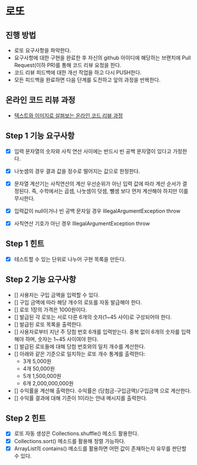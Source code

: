 # 로또
## 진행 방법
* 로또 요구사항을 파악한다.
* 요구사항에 대한 구현을 완료한 후 자신의 github 아이디에 해당하는 브랜치에 Pull Request(이하 PR)를 통해 코드 리뷰 요청을 한다.
* 코드 리뷰 피드백에 대한 개선 작업을 하고 다시 PUSH한다.
* 모든 피드백을 완료하면 다음 단계를 도전하고 앞의 과정을 반복한다.

## 온라인 코드 리뷰 과정
* [텍스트와 이미지로 살펴보는 온라인 코드 리뷰 과정](https://github.com/next-step/nextstep-docs/tree/master/codereview)


## Step 1 기능 요구사항
- [X] 입력 문자열의 숫자와 사칙 연산 사이에는 반드시 빈 공백 문자열이 있다고 가정한다.
- [X] 나눗셈의 경우 결과 값을 정수로 떨어지는 값으로 한정한다.
- [X] 문자열 계산기는 사칙연산의 계산 우선순위가 아닌 입력 값에 따라 계산 순서가 결정된다. 즉, 수학에서는 곱셈, 나눗셈이 덧셈, 뺄셈 보다 먼저 계산해야 하지만 이를 무시한다.
- [X] 입력값이 null이거나 빈 공백 문자일 경우 IllegalArgumentException throw
- [X] 사칙연산 기호가 아닌 경우 IllegalArgumentException throw


## Step 1 힌트
- [X] 테스트할 수 있는 단위로 나누어 구현 목록을 만든다.


## Step 2 기능 요구사항
- [] 사용자는 구입 금액을 입력할 수 있다.
- [] 구입 금액에 따라 해당 개수의 로또를 자동 발급해야 한다.
- [] 로또 1장의 가격은 1000원이다.
- [] 발급된 각 로또는 서로 다른 6개의 숫자(1~45 사이)로 구성되어야 한다.
- [] 발급된 로또 목록을 출력한다.
- [] 사용자로부터 지난 주 당첨 번호 6개를 입력받는다. 중복 없이 6개의 숫자를 입력해야 하며, 숫자는 1~45 사이여야 한다.
- [] 발급된 로또들에 대해 당첨 번호와의 일치 개수를 계산한다.
- [] 아래와 같은 기준으로 일치하는 로또 개수 통계를 출력한다:  
  - 3개	5,000원  
  - 4개	50,000원  
  - 5개	1,500,000원  
  - 6개	2,000,000,000원  
- [] 수익률을 계산해 출력한다. 수익률은 (당첨금-구입금액)/구입금액 으로 계산한다.
- [] 수익률 결과에 대해 기준이 1이라는 안내 메시지를 출력한다.

## Step 2 힌트
- [X] 로또 자동 생성은 Collections.shuffle() 메소드 활용한다.
- [X] Collections.sort() 메소드를 활용해 정렬 가능하다.
- [X] ArrayList의 contains() 메소드를 활용하면 어떤 값이 존재하는지 유무를 판단할 수 있다.
